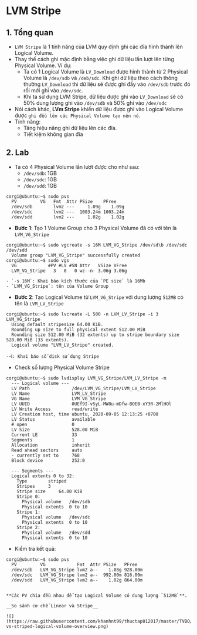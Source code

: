 # LVM Stripe
## 1. Tổng quan
- `LVM Stripe` là 1 tính năng của LVM quy định ghi các đĩa hình thành lên Logical Volume.
- Thay thế cách ghi mặc định bằng việc ghi dữ liệu lần lượt lên từng Physical Volume. Ví dụ:
  + Ta có 1 Logical Volume là `LV_Download` được hình thành từ 2 Physical Volume là `/dev/sdb` và `/deb/sdc`. Khi ghi dữ liệu theo cách thông thường `LV_Download` thì dữ liệu sẽ được ghi đầy vào `/dev/sdb` trước đó rồi mới ghi vào `/dev/sdc`.
  + Khi ta sử dụng LVM Stripe, dữ liệu được ghi vào `LV_Download` sẽ có 50% dung lượng ghi vào `/dev/sdb` và 50% ghi vào `/dev/sdc`
- Nói cách khác, **LVm Stripe** khiến dữ liệu được ghi vào Logical Volume được `ghi đều lên các Physical Volume tạo nên nó`. 
- Tính năng:
  + Tăng hiệu năng ghi dữ liệu lên các đĩa.
  + Tiết kiệm không gian đĩa

## 2. Lab
- Ta có 4 Physical Volume lần lượt được cho như sau:
  + `/dev/sdb`: 1GB
  + `/dev/sdc`: 1GB
  + `/dev/sdd`: 1GB

```
corgi@ubuntu:~$ sudo pvs
  PV         VG   Fmt  Attr PSize    PFree   
  /dev/sdb        lvm2 ---     1.09g    1.09g
  /dev/sdc        lvm2 ---  1003.24m 1003.24m
  /dev/sdd        lvm2 ---     1.02g    1.02g

```

- __Bước 1__: Tạo 1 Volume Group cho 3 Physical Volume đã có với tên là `LVM_VG_Stripe`
   
```
corgi@ubuntu:~$ sudo vgcreate -s 16M LVM_VG_Stripe /dev/sd\b /dev/sdc /dev/sdd
  Volume group "LVM_VG_Stripe" successfully created
corgi@ubuntu:~$ sudo vgs
  VG            #PV #LV #SN Attr   VSize VFree
  LVM_VG_Stripe   3   0   0 wz--n- 3.06g 3.06g
```

```
- `-s 16M`: Khai báo kích thước của `PE size` là 16Mb
- `LVM_VG_Stripe`: tên của Volume Group 
```

- __Bước 2__: Tạo Logical Volume từ `LVM_VG_Stripe` với dung lượng `512MB` có tên là `LVM_LV_Stripe`
   
```
corgi@ubuntu:~$ sudo lvcreate -L 500 -n LVM_LV_Stripe -i 3 LVM_VG_Stripe
  Using default stripesize 64.00 KiB.
  Rounding up size to full physical extent 512.00 MiB
  Rounding size 512.00 MiB (32 extents) up to stripe boundary size 528.00 MiB (33 extents).
  Logical volume "LVM_LV_Stripe" created.

```

`-`-i`: Khai báo số disk sử dụng Stripe`

- Check số lượng Physical Volume Stripe
  
```
corgi@ubuntu:~$ sudo lvdisplay LVM_VG_Stripe/LVM_LV_Stripe -m
  --- Logical volume ---
  LV Path                /dev/LVM_VG_Stripe/LVM_LV_Stripe
  LV Name                LVM_LV_Stripe
  VG Name                LVM_VG_Stripe
  LV UUID                0UEf9I-vSyL-MW8u-mDfw-BOEB-xY3R-2MlHOl
  LV Write Access        read/write
  LV Creation host, time ubuntu, 2020-09-05 12:13:25 +0700
  LV Status              available
  # open                 0
  LV Size                528.00 MiB
  Current LE             33
  Segments               1
  Allocation             inherit
  Read ahead sectors     auto
  - currently set to     768
  Block device           252:0
   
  --- Segments ---
  Logical extents 0 to 32:
    Type		striped
    Stripes		3
    Stripe size		64.00 KiB
    Stripe 0:
      Physical volume	/dev/sdb
      Physical extents	0 to 10
    Stripe 1:
      Physical volume	/dev/sdc
      Physical extents	0 to 10
    Stripe 2:
      Physical volume	/dev/sdd
      Physical extents	0 to 10
```

- Kiểm tra kết quả:
```
corgi@ubuntu:~$ sudo pvs
  PV         VG            Fmt  Attr PSize   PFree  
  /dev/sdb   LVM_VG_Stripe lvm2 a--    1.08g 928.00m
  /dev/sdc   LVM_VG_Stripe lvm2 a--  992.00m 816.00m
  /dev/sdd   LVM_VG_Stripe lvm2 a--    1.02g 864.00m


**Các PV chia đều nhau để tạo Logical Volume có dung lượng `512MB`**.

__So sánh cơ chế Linear và Stripe__

![](https://raw.githubusercontent.com/khanhnt99/thuctap012017/master/TVBO/docs/LVM/pictures/linear-vs-striped-logical-volume-overview.png)
